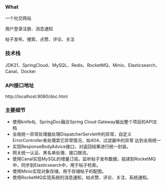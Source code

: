### What
一个社交网站

用户登录注册、消息通知

帖子发布、搜索、点赞、评论、关注

### 技术栈
JDK21、SpringCloud、MySQL、Redis、RocketMQ、Minio、Elasticsearch、Canal、Docker

### API接口地址
http://localhost:9080/doc.html

### 主要细节
* 使用knife4j、SpringDoc融合Spring Cloud Gateway输出整个项目的API文档
* 全局统一异常处理器处理DispatcherServlet中的异常，自定义ErrorController来处理其它异常情况，如404、过滤器中的异常
  达到全局统一
* 实现ResponseBodyAdvice接口，对返回结果进行统一封装。
* 网关统一认证、黑名单处理、接口限流。
* 使用Canal实现MySQL的增量订阅，监听帖子发布数据，投递到RocketMQ中，同步到Elasticsearch中，用于帖子检索。
* 使用Minio实现对象存储，用于存储帖子的配图。
* 使用RocketMQ实现系统的消息通知，如点赞、评论、关注、系统通知。
